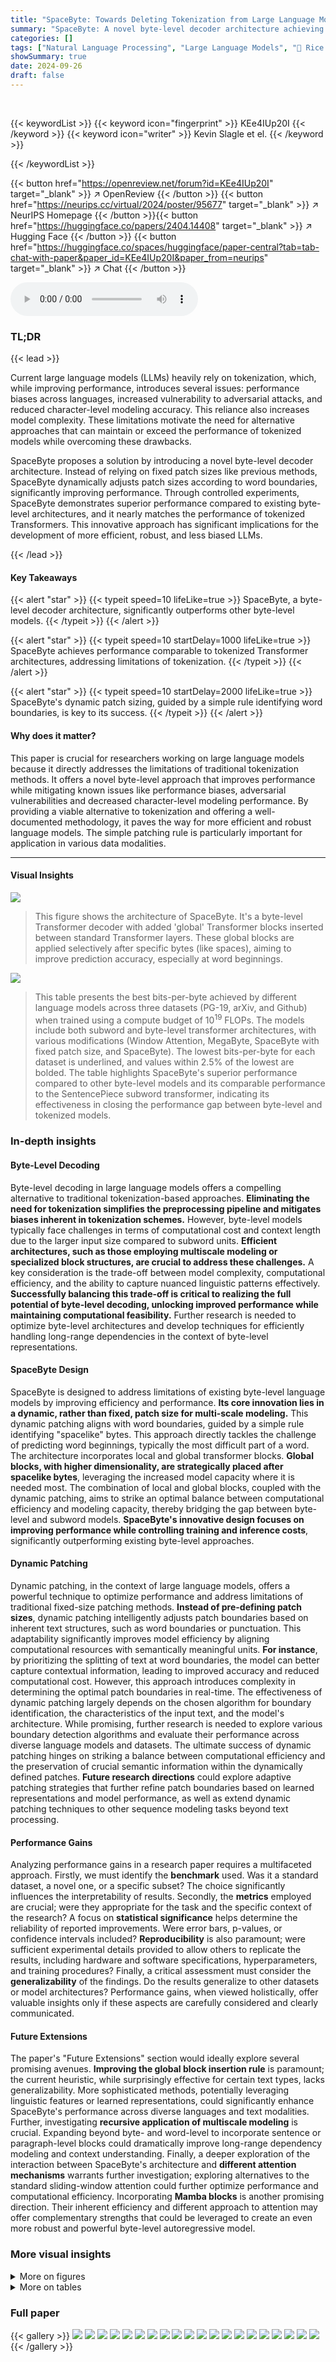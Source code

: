 ```yaml
---
title: "SpaceByte: Towards Deleting Tokenization from Large Language Modeling"
summary: "SpaceByte: A novel byte-level decoder architecture achieving near-tokenized-model performance without tokenization!"
categories: []
tags: ["Natural Language Processing", "Large Language Models", "🏢 Rice University",]
showSummary: true
date: 2024-09-26
draft: false
---
```


<br>

{{< keywordList >}}
{{< keyword icon="fingerprint" >}} KEe4IUp20I {{< /keyword >}}
{{< keyword icon="writer" >}} Kevin Slagle et el. {{< /keyword >}}
 
{{< /keywordList >}}

{{< button href="https://openreview.net/forum?id=KEe4IUp20I" target="_blank" >}}
↗ OpenReview
{{< /button >}}
{{< button href="https://neurips.cc/virtual/2024/poster/95677" target="_blank" >}}
↗ NeurIPS Homepage
{{< /button >}}{{< button href="https://huggingface.co/papers/2404.14408" target="_blank" >}}
↗ Hugging Face
{{< /button >}}
{{< button href="https://huggingface.co/spaces/huggingface/paper-central?tab=tab-chat-with-paper&paper_id=KEe4IUp20I&paper_from=neurips" target="_blank" >}}
↗ Chat
{{< /button >}}



<audio controls>
    <source src="https://ai-paper-reviewer.com/KEe4IUp20I/podcast.wav" type="audio/wav">
    Your browser does not support the audio element.
</audio>


### TL;DR


{{< lead >}}

Current large language models (LLMs) heavily rely on tokenization, which, while improving performance, introduces several issues: performance biases across languages, increased vulnerability to adversarial attacks, and reduced character-level modeling accuracy.  This reliance also increases model complexity.  These limitations motivate the need for alternative approaches that can maintain or exceed the performance of tokenized models while overcoming these drawbacks.

SpaceByte proposes a solution by introducing a novel byte-level decoder architecture.  Instead of relying on fixed patch sizes like previous methods, SpaceByte dynamically adjusts patch sizes according to word boundaries, significantly improving performance.  Through controlled experiments, SpaceByte demonstrates superior performance compared to existing byte-level architectures, and it nearly matches the performance of tokenized Transformers. This innovative approach has significant implications for the development of more efficient, robust, and less biased LLMs.

{{< /lead >}}


#### Key Takeaways

{{< alert "star" >}}
{{< typeit speed=10 lifeLike=true >}} SpaceByte, a byte-level decoder architecture, significantly outperforms other byte-level models. {{< /typeit >}}
{{< /alert >}}

{{< alert "star" >}}
{{< typeit speed=10 startDelay=1000 lifeLike=true >}} SpaceByte achieves performance comparable to tokenized Transformer architectures, addressing limitations of tokenization. {{< /typeit >}}
{{< /alert >}}

{{< alert "star" >}}
{{< typeit speed=10 startDelay=2000 lifeLike=true >}} SpaceByte's dynamic patch sizing, guided by a simple rule identifying word boundaries, is key to its success. {{< /typeit >}}
{{< /alert >}}

#### Why does it matter?
This paper is crucial for researchers working on large language models because it directly addresses the limitations of traditional tokenization methods.  It offers a novel byte-level approach that improves performance while mitigating known issues like performance biases, adversarial vulnerabilities and decreased character-level modeling performance. By providing a viable alternative to tokenization and offering a well-documented methodology, it paves the way for more efficient and robust language models.  The simple patching rule is particularly important for application in various data modalities.

------
#### Visual Insights



![](https://ai-paper-reviewer.com/KEe4IUp20I/figures_1_1.jpg)

> This figure shows the architecture of SpaceByte.  It's a byte-level Transformer decoder with added 'global' Transformer blocks inserted between standard Transformer layers. These global blocks are applied selectively after specific bytes (like spaces), aiming to improve prediction accuracy, especially at word beginnings.





![](https://ai-paper-reviewer.com/KEe4IUp20I/tables_5_1.jpg)

> This table presents the best bits-per-byte achieved by different language models across three datasets (PG-19, arXiv, and Github) when trained using a compute budget of 10<sup>19</sup> FLOPs. The models include both subword and byte-level transformer architectures, with various modifications (Window Attention, MegaByte, SpaceByte with fixed patch size, and SpaceByte). The lowest bits-per-byte for each dataset is underlined, and values within 2.5% of the lowest are bolded. The table highlights SpaceByte's superior performance compared to other byte-level models and its comparable performance to the SentencePiece subword transformer, indicating its effectiveness in closing the performance gap between byte-level and tokenized models.





### In-depth insights


#### Byte-Level Decoding
Byte-level decoding in large language models offers a compelling alternative to traditional tokenization-based approaches.  **Eliminating the need for tokenization simplifies the preprocessing pipeline and mitigates biases inherent in tokenization schemes.**  However, byte-level models typically face challenges in terms of computational cost and context length due to the larger input size compared to subword units.  **Efficient architectures, such as those employing multiscale modeling or specialized block structures, are crucial to address these challenges.**  A key consideration is the trade-off between model complexity, computational efficiency, and the ability to capture nuanced linguistic patterns effectively.  **Successfully balancing this trade-off is critical to realizing the full potential of byte-level decoding, unlocking improved performance while maintaining computational feasibility.**  Further research is needed to optimize byte-level architectures and develop techniques for efficiently handling long-range dependencies in the context of byte-level representations.

#### SpaceByte Design
SpaceByte is designed to address limitations of existing byte-level language models by improving efficiency and performance.  **Its core innovation lies in a dynamic, rather than fixed, patch size for multi-scale modeling.** This dynamic patching aligns with word boundaries, guided by a simple rule identifying "spacelike" bytes.  This approach directly tackles the challenge of predicting word beginnings, typically the most difficult part of a word.  The architecture incorporates local and global transformer blocks. **Global blocks, with higher dimensionality, are strategically placed after spacelike bytes**, leveraging the increased model capacity where it is needed most. The combination of local and global blocks, coupled with the dynamic patching, aims to strike an optimal balance between computational efficiency and modeling capacity, thereby bridging the gap between byte-level and subword models.  **SpaceByte's innovative design focuses on improving performance while controlling training and inference costs**, significantly outperforming existing byte-level approaches.

#### Dynamic Patching
Dynamic patching, in the context of large language models, offers a powerful technique to optimize performance and address limitations of traditional fixed-size patching methods.  **Instead of pre-defining patch sizes**, dynamic patching intelligently adjusts patch boundaries based on inherent text structures, such as word boundaries or punctuation.  This adaptability significantly improves model efficiency by aligning computational resources with semantically meaningful units.  **For instance**, by prioritizing the splitting of text at word boundaries, the model can better capture contextual information, leading to improved accuracy and reduced computational cost.  However, this approach introduces complexity in determining the optimal patch boundaries in real-time. The effectiveness of dynamic patching largely depends on the chosen algorithm for boundary identification, the characteristics of the input text, and the model's architecture. While promising, further research is needed to explore various boundary detection algorithms and evaluate their performance across diverse language models and datasets.  The ultimate success of dynamic patching hinges on striking a balance between computational efficiency and the preservation of crucial semantic information within the dynamically defined patches. **Future research directions** could explore adaptive patching strategies that further refine patch boundaries based on learned representations and model performance, as well as extend dynamic patching techniques to other sequence modeling tasks beyond text processing.

#### Performance Gains
Analyzing performance gains in a research paper requires a multifaceted approach.  Firstly, we must identify the **benchmark** used.  Was it a standard dataset, a novel one, or a specific subset?  The choice significantly influences the interpretability of results.  Secondly, the **metrics** employed are crucial; were they appropriate for the task and the specific context of the research?  A focus on **statistical significance** helps determine the reliability of reported improvements. Were error bars, p-values, or confidence intervals included?  **Reproducibility** is also paramount; were sufficient experimental details provided to allow others to replicate the results, including hardware and software specifications, hyperparameters, and training procedures?  Finally, a critical assessment must consider the **generalizability** of the findings.  Do the results generalize to other datasets or model architectures?  Performance gains, when viewed holistically, offer valuable insights only if these aspects are carefully considered and clearly communicated.

#### Future Extensions
The paper's "Future Extensions" section would ideally explore several promising avenues.  **Improving the global block insertion rule** is paramount; the current heuristic, while surprisingly effective for certain text types, lacks generalizability.  More sophisticated methods, potentially leveraging linguistic features or learned representations, could significantly enhance SpaceByte's performance across diverse languages and text modalities.  Further, investigating **recursive application of multiscale modeling** is crucial. Expanding beyond byte- and word-level to incorporate sentence or paragraph-level blocks could dramatically improve long-range dependency modeling and context understanding.  Finally, a deeper exploration of the interaction between SpaceByte's architecture and **different attention mechanisms** warrants further investigation; exploring alternatives to the standard sliding-window attention could further optimize performance and computational efficiency.  Incorporating **Mamba blocks** is another promising direction.  Their inherent efficiency and different approach to attention may offer complementary strengths that could be leveraged to create an even more robust and powerful byte-level autoregressive model.


### More visual insights

<details>
<summary>More on figures
</summary>


![](https://ai-paper-reviewer.com/KEe4IUp20I/figures_6_1.jpg)

> This figure presents the Pareto frontier showing the trade-off between cross-entropy (a measure of model performance) and FLOPs-per-byte (a measure of computational cost) for various language models.  Different models are trained with varying compute budgets (10^18 and 10^19 FLOPs).  The plot demonstrates that SpaceByte consistently outperforms other byte-level models and achieves performance comparable to subword Transformer models, especially when considering a fixed compute budget.


![](https://ai-paper-reviewer.com/KEe4IUp20I/figures_16_1.jpg)

> This figure shows the Pareto frontier for different language models trained with varying compute budgets.  The x-axis represents the inference FLOPs per byte (a measure of computational cost), and the y-axis represents the cross-entropy (bits per byte), a measure of model performance.  Lower values on both axes are better. The figure compares SpaceByte against other byte-level models (MegaByte, byte-level transformer) and subword models. SpaceByte consistently outperforms other byte-level models and achieves similar performance to the best subword model.


</details>




<details>
<summary>More on tables
</summary>


![](https://ai-paper-reviewer.com/KEe4IUp20I/tables_7_1.jpg)
> This table compares the performance of SpaceByte against other byte-level models from related works and a subword transformer.  The comparison is made using a similar inference compute cost (FLOPs-per-byte), and the best performance (lowest bits-per-byte) is highlighted.  It shows that SpaceByte outperforms other byte-level models and achieves performance comparable to the subword transformer.

![](https://ai-paper-reviewer.com/KEe4IUp20I/tables_13_1.jpg)
> This table presents the best bits-per-byte achieved by different language models on three different datasets (PG-19, arXiv, and Github) when trained with a compute budget of 10<sup>19</sup> FLOPs.  It compares the performance of SpaceByte against several baselines, including byte-level and subword-level Transformer models, MegaByte, and variations of SpaceByte. The lowest bits-per-byte for each dataset is highlighted, along with those within 2.5% of the lowest.  The table demonstrates SpaceByte's superior performance compared to other byte-level models and its competitive performance with the SentencePiece subword Transformer.

![](https://ai-paper-reviewer.com/KEe4IUp20I/tables_13_2.jpg)
> This table compares SpaceByte's performance with other byte-level models from existing works and a subword transformer. All models are trained with approximately the same inference FLOPs-per-byte, allowing for a fair comparison of their bits-per-byte performance across different datasets. The table highlights SpaceByte's superior performance compared to other byte-level models and its competitive performance against the subword transformer.

![](https://ai-paper-reviewer.com/KEe4IUp20I/tables_14_1.jpg)
> This table shows the best bits-per-byte achieved by different language models on three different datasets (PG-19, arXiv, and Github).  The models are categorized into byte-level and subword-level architectures.  The lowest bits-per-byte for each dataset is highlighted, along with those within 2.5% of the lowest.  SpaceByte demonstrates superior performance compared to other byte-level models and comparable performance to the top-performing subword model.

![](https://ai-paper-reviewer.com/KEe4IUp20I/tables_14_2.jpg)
> This table presents the best bits-per-byte achieved by different language models on three datasets (PG-19, arXiv, and Github) when trained with a compute budget of 10<sup>19</sup> FLOPs.  The models compared include various byte-level and subword-level Transformer architectures.  The lowest bits-per-byte for each dataset is highlighted, and those within 2.5% of the lowest are bolded. The table demonstrates SpaceByte's superior performance compared to other byte-level models and its comparable performance to the SentencePiece subword Transformer.

</details>




### Full paper

{{< gallery >}}
<img src="https://ai-paper-reviewer.com/KEe4IUp20I/1.png" class="grid-w50 md:grid-w33 xl:grid-w25" />
<img src="https://ai-paper-reviewer.com/KEe4IUp20I/2.png" class="grid-w50 md:grid-w33 xl:grid-w25" />
<img src="https://ai-paper-reviewer.com/KEe4IUp20I/3.png" class="grid-w50 md:grid-w33 xl:grid-w25" />
<img src="https://ai-paper-reviewer.com/KEe4IUp20I/4.png" class="grid-w50 md:grid-w33 xl:grid-w25" />
<img src="https://ai-paper-reviewer.com/KEe4IUp20I/5.png" class="grid-w50 md:grid-w33 xl:grid-w25" />
<img src="https://ai-paper-reviewer.com/KEe4IUp20I/6.png" class="grid-w50 md:grid-w33 xl:grid-w25" />
<img src="https://ai-paper-reviewer.com/KEe4IUp20I/7.png" class="grid-w50 md:grid-w33 xl:grid-w25" />
<img src="https://ai-paper-reviewer.com/KEe4IUp20I/8.png" class="grid-w50 md:grid-w33 xl:grid-w25" />
<img src="https://ai-paper-reviewer.com/KEe4IUp20I/9.png" class="grid-w50 md:grid-w33 xl:grid-w25" />
<img src="https://ai-paper-reviewer.com/KEe4IUp20I/10.png" class="grid-w50 md:grid-w33 xl:grid-w25" />
<img src="https://ai-paper-reviewer.com/KEe4IUp20I/11.png" class="grid-w50 md:grid-w33 xl:grid-w25" />
<img src="https://ai-paper-reviewer.com/KEe4IUp20I/12.png" class="grid-w50 md:grid-w33 xl:grid-w25" />
<img src="https://ai-paper-reviewer.com/KEe4IUp20I/13.png" class="grid-w50 md:grid-w33 xl:grid-w25" />
<img src="https://ai-paper-reviewer.com/KEe4IUp20I/14.png" class="grid-w50 md:grid-w33 xl:grid-w25" />
<img src="https://ai-paper-reviewer.com/KEe4IUp20I/15.png" class="grid-w50 md:grid-w33 xl:grid-w25" />
<img src="https://ai-paper-reviewer.com/KEe4IUp20I/16.png" class="grid-w50 md:grid-w33 xl:grid-w25" />
<img src="https://ai-paper-reviewer.com/KEe4IUp20I/17.png" class="grid-w50 md:grid-w33 xl:grid-w25" />
<img src="https://ai-paper-reviewer.com/KEe4IUp20I/18.png" class="grid-w50 md:grid-w33 xl:grid-w25" />
<img src="https://ai-paper-reviewer.com/KEe4IUp20I/19.png" class="grid-w50 md:grid-w33 xl:grid-w25" />
<img src="https://ai-paper-reviewer.com/KEe4IUp20I/20.png" class="grid-w50 md:grid-w33 xl:grid-w25" />
{{< /gallery >}}